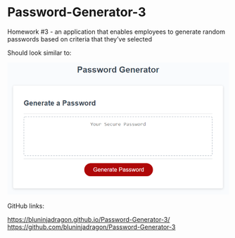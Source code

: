# Password-Generator-3
Homework #3 - an application that enables employees to generate random passwords based on criteria that they’ve selected

Should look similar to:

![The Password Generator application displays a red button to "Generate Password".](./Assets/03-javascript-homework-demo.png)

GitHub links:

https://bluninjadragon.github.io/Password-Generator-3/
https://github.com/bluninjadragon/Password-Generator-3

